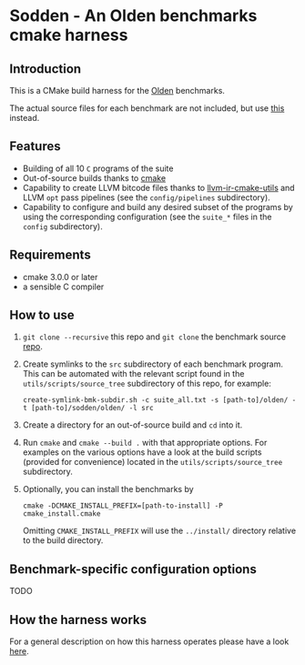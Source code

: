 # Sodden - An Olden benchmarks cmake harness

## Introduction

This is a CMake build harness for the [Olden][1] benchmarks.

The actual source files for each benchmark are not included, but use [this][2] instead.


## Features

- Building of all 10 `C` programs of the suite
- Out-of-source builds thanks to [cmake][3]
- Capability to create LLVM bitcode files thanks to [llvm-ir-cmake-utils][4] and LLVM `opt` pass pipelines (see the
  `config/pipelines` subdirectory).
- Capability to configure and build any desired subset of the programs by using the corresponding configuration (see the
  `suite_*` files in the `config` subdirectory).


## Requirements

- cmake 3.0.0 or later
- a sensible C compiler


## How to use

1. `git clone --recursive` this repo and `git clone` the benchmark source [repo][2].
2. Create symlinks to the `src` subdirectory of each benchmark program.
   This can be automated with the relevant script found in the `utils/scripts/source_tree` subdirectory of this repo, 
   for example:

   `create-symlink-bmk-subdir.sh -c suite_all.txt -s [path-to]/olden/ -t [path-to]/sodden/olden/ -l src`

3. Create a directory for an out-of-source build and `cd` into it.
4. Run `cmake` and `cmake --build .` with that appropriate options.
   For examples on the various options have a look at the build scripts (provided for convenience) located in the
   `utils/scripts/source_tree` subdirectory.
5. Optionally, you can install the benchmarks by

   `cmake -DCMAKE_INSTALL_PREFIX=[path-to-install] -P cmake_install.cmake`

   Omitting `CMAKE_INSTALL_PREFIX` will use the `../install/` directory relative to the build directory.


## Benchmark-specific configuration options

TODO


## How the harness works

For a general description on how this harness operates please have a look [here][5].



[1]: http://www.martincarlisle.com/olden.html
[2]: https://github.com/compor/olden
[3]: https://cmake.org
[4]: https://github.com/compor/llvm-ir-cmake-utils
[5]: doc/harness.md

